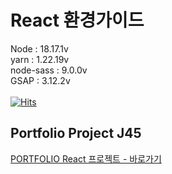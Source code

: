 # React 환경가이드

Node : 18.17.1v<br />
yarn : 1.22.19v<br />
node-sass : 9.0.0v<br />
GSAP : 3.12.2v<br />
<br />
[![Hits](https://hits.seeyoufarm.com/api/count/incr/badge.svg?url=https%3A%2F%2Fgithub.com%2Fj45bongsik%2FJ45&count_bg=%2379C83D&title_bg=%23555555&icon=&icon_color=%23E7E7E7&title=hits&edge_flat=false)](https://hits.seeyoufarm.com)

## Portfolio Project J45

<a href="https://j45.vercel.app/" target="_blank">PORTFOLIO React 프로젝트 - 바로가기</a>